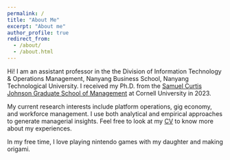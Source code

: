 ```yaml
---
permalink: /
title: "About Me"
excerpt: "About me"
author_profile: true
redirect_from: 
  - /about/
  - /about.html
---
```


Hi! I am an assistant professor in the the Division of Information Technology & Operations Management, Nanyang Business School, Nanyang Technological University. I received my Ph.D. from the [Samuel Curtis Johnson Graduate School of Management](https://www.johnson.cornell.edu/programs/phd-program/) at Cornell University in 2023. 

My current research interests include platform operations, gig economy, and workforce management. I use both analytical and empirical approaches to generate managerial insights. Feel free to look at my [CV](https://leeweekiat.github.io/cv/) to know more about my experiences.

In my free time, I love playing nintendo games with my daughter and making origami.
